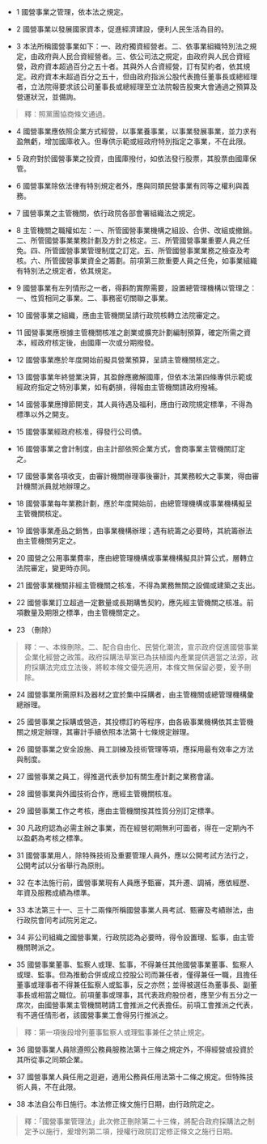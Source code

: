 * 1 國營事業之管理，依本法之規定。

* 2 國營事業以發展國家資本，促進經濟建設，便利人民生活為目的。

* 3 本法所稱國營事業如下：一、政府獨資經營者。二、依事業組織特別法之規定，由政府與人民合資經營者。三、依公司法之規定，由政府與人民合資經營，政府資本超過百分之五十者。其與外人合資經營，訂有契約者，依其規定。政府資本未超過百分之五十，但由政府指派公股代表擔任董事長或總經理者，立法院得要求該公司董事長或總經理至立法院報告股東大會通過之預算及營運狀況，並備詢。

> 釋：照黨團協商條文通過。

* 4 國營事業應依照企業方式經營，以事業養事業，以事業發展事業，並力求有盈無虧，增加國庫收入。但專供示範或經政府特別指定之事業，不在此限。

* 5 政府對於國營事業之投資，由國庫撥付，如依法發行股票，其股票由國庫保管。

* 6 國營事業除依法律有特別規定者外，應與同類民營事業有同等之權利與義務。

* 7 國營事業之主管機關，依行政院各部會署組織法之規定。

* 8 主管機關之職權如左：一、所管國營事業機構之組設、合併、改組或撤銷。二、所管國營事業業務計劃及方針之核定。三、所管國營事業重要人員之任免。四、所管國營事業管理制度之訂定。五、所管國營事業業務之檢查及考核。六、所管國營事業資金之籌劃。前項第三款重要人員之任免，如事業組織有特別法之規定者，依其規定。

* 9 國營事業有左列情形之一者，得斟酌實際需要，設置總管理機構以管理之：一、性質相同之事業。二、事務密切關聯之事業。

* 10 國營事業之組織，應由主管機關呈請行政院核轉立法院審定之。

* 11 國營事業應根據主管機關核准之創業或擴充計劃編制預算，確定所需之資本，經政府核定後，由國庫一次或分期撥發。

* 12 國營事業應於年度開始前擬具營業預算，呈請主管機關核定之。

* 13 國營事業年終營業決算，其盈餘應繳解國庫，但依本法第四條專供示範或經政府指定之特別事業，如有虧損，得報由主管機關請政府撥補。

* 14 國營事業應撙節開支，其人員待遇及福利，應由行政院規定標準，不得為標準以外之開支。

* 15 國營事業經政府核准，得發行公司債。

* 16 國營事業之會計制度，由主計部依照企業方式，會商事業主管機關訂定之。

* 17 國營事業各項收支，由審計機關辦理事後審計，其業務較大之事業，得由審計機關派員就地辦理之。

* 18 國營事業每年業務計劃，應於年度開始前，由總管理機構或事業機構擬呈主管機關核定。

* 19 國營事業產品之銷售，由事業機構辦理；遇有統籌之必要時，其統籌辦法由主管機關另定之。

* 20 國營之公用事業費率，應由總管理機構或事業機構擬具計算公式，層轉立法院審定，變更時亦同。

* 21 國營事業機關非經主管機關之核准，不得為業務無關之設備或建築之支出。

* 22 國營事業訂立超過一定數量或長期購售契約，應先經主管機關之核准。前項數量及期限之標準，由主管機關定之。

* 23 （刪除）

> 釋：一、本條刪除。二、配合自由化、民營化潮流，宣示政府促進國營事業企業化經營之政策。政府採購法草案已為扶植國內產業提供適當之法源，政府採購法完成立法後，將較本條文優先適用，本條文無保留必要，爰予刪除。

* 24 國營事業所需原料及器材之宜於集中採購者，由主管機關或總管理機構彙總辦理。

* 25 國營事業之採購或營造，其投標訂約等程序，由各級事業機構依其主管機關之規定辦理，其審計手續依照本法第十七條規定辦理。

* 26 國營事業之安全設施、員工訓練及技術管理等項，應採用最有效率之方法與制度。

* 27 國營事業之員工，得推選代表參加有關生產計劃之業務會議。

* 28 國營事業與外國技術合作，應經主管機關核准。

* 29 國營事業工作之考核，應由主管機關按其性質分別訂定標準。

* 30 凡政府認為必需主辦之事業，而在經營初期無利可圖者，得在一定期內不以盈虧為考核之標準。

* 31 國營事業用人，除特殊技術及重要管理人員外，應以公開考試方法行之，公開考試以分省舉行為原則。

* 32 在本法施行前，國營事業現有人員應予甄審，其升遷、調補，應依經歷、年資及服務成績為標準。

* 33 本法第三十一、三十二兩條所稱國營事業人員考試、甄審及考績辦法，由行政院會同考試院另定之。

* 34 非公司組織之國營事業，行政院認為必要時，得令設置理、監事，由主管機關聘派之。

* 35 國營事業董事、監察人或理、監事，不得兼任其他國營事業董事、監察人或理、監事。但為推動合併或成立控股公司而兼任者，僅得兼任一職，且擔任董事或理事者不得兼任監察人或監事，反之亦然；並得被選任為董事長、副董事長或相當之職位。前項董事或理事，其代表政府股份者，應至少有五分之一席次，由國營事業主管機關聘請工會推派之代表擔任。前項工會推派之代表，有不適任情形者，該國營事業工會得另行推派之。

> 釋：第一項後段增列董事監察人或理監事兼任之禁止規定。

* 36 國營事業人員除遵照公務員服務法第十三條之規定外，不得經營或投資於其所從事之同類企業。

* 37 國營事業人員任用之迴避，適用公務員任用法第十二條之規定。但特殊技術人員，不在此限。

* 38 本法自公布日施行。本法修正條文施行日期，由行政院定之。

> 釋：「國營事業管理法」此次修正刪除第二十三條，將配合政府採購法之制定予以施行，爰增列第二項，授權行政院訂定修正條文之施行日期。

